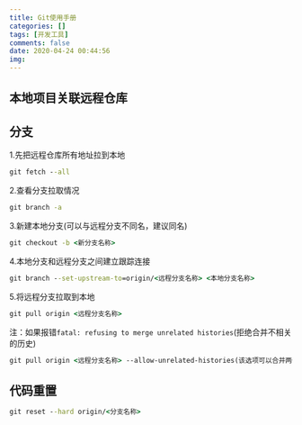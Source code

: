 ```yaml
---
title: Git使用手册
categories: []
tags: [开发工具]
comments: false
date: 2020-04-24 00:44:56
img:
---
```

## 本地项目关联远程仓库

## 分支

1.先把远程仓库所有地址拉到本地

``` cmd
git fetch --all
```

2.查看分支拉取情况

``` cmd
git branch -a
```

3.新建本地分支(可以与远程分支不同名，建议同名)

``` cmd
git checkout -b <新分支名称>
```

4.本地分支和远程分支之间建立跟踪连接

``` cmd
git branch --set-upstream-to=origin/<远程分支名称> <本地分支名称>
```

5.将远程分支拉取到本地

``` cmd
git pull origin <远程分支名称>
```

注：如果报错`fatal: refusing to merge unrelated histories`(拒绝合并不相关的历史)

``` cmd
git pull origin <远程分支名称> --allow-unrelated-histories(该选项可以合并两个独立启动仓库的历史)
```

## 代码重置

``` cmd
git reset --hard origin/<分支名称>
```
